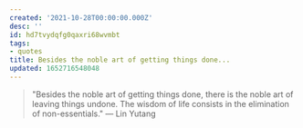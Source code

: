 ```yaml
---
created: '2021-10-28T00:00:00.000Z'
desc: ''
id: hd7tvydqfg0qaxri68wvmbt
tags:
- quotes
title: Besides the noble art of getting things done...
updated: 1652716548048
---
```

   
> "Besides the noble art of getting things done, there is the noble art of leaving things undone. The wisdom of life consists in the elimination of non-essentials." — Lin Yutang